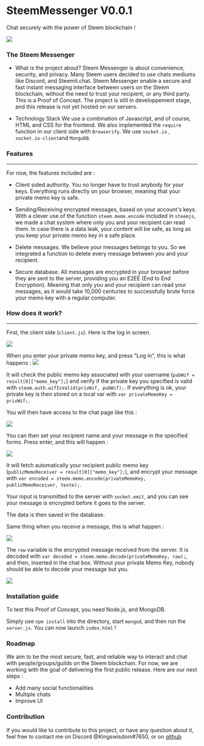 # SteemMessenger V0.0.1
Chat securely with the power of Steem blockchain !

![](https://steemitimages.com/DQmX7bzCq1jxYxb8FyzyTt2Xp3xLMwCy8TcVgm9M8mpNDEZ/image.png)

### The Steem Messenger

- What is the project about?
Steem Messenger is about convenience, security, and privacy. Many Steem users decided to use chats mediums like Discord, and Steemit.chat. Steem Messenger enable a secure and fast instant messaging interface between users on the Steem blockchain, without the need to trust your recipient, or any third party. This is a Proof of Concept. The project is still in developpement stage, and this release is not yet hosted on our servers.


- Technology Stack
We use a combination of Javascript, and of course, HTML and CSS for the frontend. We also implemented the `require` function in our client side with  `Browserify`. We use `socket.io` , `socket.io-client`and `MongoDB`.

    

### Features
__________________________________________

For now, the features included are :


- Client sided authority. You no longer have to trust anybody for your keys. Everything runs directly on your browser, meaning that your private memo key is safe. 

- Sending/Receiving encrypted messages, based on your account's keys.
With a clever use of the function `steem.memo.encode` included in `steemjs`, we made a chat system where only you and your recipient can read them. In case there is a data leak, your content will be safe, as long as you keep your private memo key in a safe place. 

- Delete messages. We believe your messages belongs to you. So we integrated a function to delete every message between you and your recipient. 

- Secure database. All messages are encrypted in your browser before they are sent to the server, providing you an E2EE (End to End Encryption). Meaning that only you and your recipient can read your messages, as it would take 10,000 centuries to successfully brute force your memo key with a regular computer.




### How does it work?
_____________________________________

First, the client side (`client.js`). Here is the log in screen.

![](https://steemitimages.com/DQmQETvDFXKCewftSu54BNzFDaRFKhL4562qpAGKKUTcpFD/image.png)

When you enter your private memo key, and press "Log in", this is what happens :
![](https://steemitimages.com/DQmfYhUuu4A61Bs9Lr3N3HE2CcSA4THBpGMUEXTSVFfDg91/image.png)

It will check the public memo key associated with your username (`pubWif = result[0]["memo_key"];`) and verify if the private key you specified is valid with `steem.auth.wifIsValid(privWif, pubWif);`. If everything is ok, your private key is then stored on a local var with `var privateMemoKey = privWif;`.

You will then have access to the chat page like this :

![](https://steemitimages.com/DQmQh5wcErp5cP2APyJvBrdieqfGZ3JoeQrrjhY7Xbj5xkT/image.png)

You can then set your recipient name and your message in the specified forms. Press enter, and this will happen :

![](https://steemitimages.com/DQmWLngvAtje5BNeA9N8U4hzhHeSijRGE89BxXDQJfBUmqM/image.png)

It will fetch automatically your recipient public memo key (`publicMemoReceiver = result[0]["memo_key"];`), and encrypt your message with `var encoded = steem.memo.encode(privateMemoKey, publicMemoReceiver, texte);`.

Your input is transmitted to the server with `socket.emit`, and you can see your message is encrypted before it goes to the server. 

The data is then saved in the database.

Same thing when you receive a message, this is what happen :

![](https://steemitimages.com/DQmbktYGPk7eVtvaBeL2h9eHhRRZypy2k62HLZ8hZeKT1ym/image.png)

The `raw` variable is the encrypted message received from the server. It is decoded with `var decoded = steem.memo.decode(privateMemoKey, raw);`, and then, inserted in the chat box. Without your private Memo Key, nobody should be able to decode your message but you.

![](https://steemitimages.com/DQmZMBcyLdP1bzyhB6PnGgXB7LNNqhTCS5PDeZPgUwT8G3J/image.png)

### Installation guide

To test this Proof of Concept, you need Node.js, and MongoDB. 

Simply use `npm install` into the directory, start `mongod`, and then run the `server.js`. You can now launch `index.html` !

### Roadmap

We aim to be the most secure, fast, and reliable way to interact and chat with people/groups/guilds on the Steem blockchain. For now, we are working with the goal of delivering the first public release. Here are our next steps :

- Add many social functionalities
- Multiple chats 
- Improve UI 

### Contribution

If you would like to contribute to this project, or have any question about it, feel free to contact me on Discord @Kingswisdom#7650, or on [github](https://github.com/kingswisdom)
